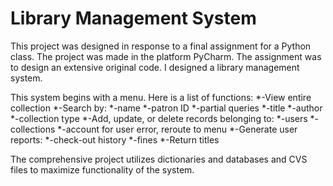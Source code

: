 # Library Management System
This project was designed in response to a final assignment for a Python class. The project was made in the platform PyCharm. The assignment was to design an extensive original code. I designed a library management system.


This system begins with a menu. Here is a list of functions:
*-View entire collection
*-Search by:
 *-name
 *-patron ID
 *-partial queries
 *-title
 *-author
 *-collection type
*-Add, update, or delete records belonging to:
 *-users
 *-collections
*-account for user error, reroute to menu
*-Generate user reports:
 *-check-out history
 *-fines
*-Return titles

The comprehensive project utilizes dictionaries and databases and CVS files to maximize functionality of the system. 
